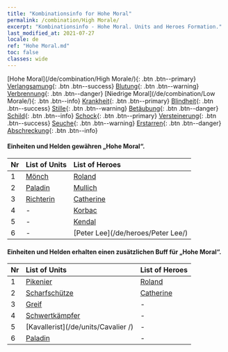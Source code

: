 ```yaml
---
title: "Kombinationsinfo for Hohe Moral"
permalink: /combination/High Morale/
excerpt: "Kombinationsinfo - Hohe Moral. Units and Heroes Formation."
last_modified_at: 2021-07-27
locale: de
ref: "Hohe Moral.md"
toc: false
classes: wide
---
```


  [Hohe Moral](/de/combination/High Morale/){: .btn .btn--primary} [Verlangsamung](/de/combination/Slow/){: .btn .btn--success} [Blutung](/de/combination/Bleeding/){: .btn .btn--warning} [Verbrennung](/de/combination/Burning/){: .btn .btn--danger} [Niedrige Moral](/de/combination/Low Morale/){: .btn .btn--info} [Krankheit](/de/combination/Disease/){: .btn .btn--primary} [Blindheit](/de/combination/Blind/){: .btn .btn--success} [Stille](/de/combination/Silence/){: .btn .btn--warning} [Betäubung](/de/combination/Stun/){: .btn .btn--danger} [Schild](/de/combination/Shield/){: .btn .btn--info} [Schock](/de/combination/Static/){: .btn .btn--primary} [Versteinerung](/de/combination/Petrify/){: .btn .btn--success} [Seuche](/de/combination/Plague/){: .btn .btn--warning} [Erstarren](/de/combination/Freeze/){: .btn .btn--danger} [Abschreckung](/de/combination/Deterrence/){: .btn .btn--info} 


#### Einheiten und Helden gewähren „Hohe Moral“.

  | Nr |  List of Units  | List of Heroes | 
  |:---|:----------------|:---------------| 
  | 1 | [Mönch](/de/units/Monk/) | [Roland](/de/heroes/Roland/) |
  | 2 | [Paladin](/de/units/Paladin/) | [Mullich](/de/heroes/Mullich/) |
  | 3 | [Richterin](/de/units/Judicator/) | [Catherine](/de/heroes/Catherine/) |
  | 4 | - | [Korbac](/de/heroes/Korbac/) |
  | 5 | - | [Kendal](/de/heroes/Kendal/) |
  | 6 | - | [Peter Lee](/de/heroes/Peter Lee/) |


#### Einheiten und Helden erhalten einen zusätzlichen Buff für „Hohe Moral“.

  | Nr |  List of Units  | List of Heroes | 
  |:---|:----------------|:---------------| 
  | 1 | [Pikenier](/de/units/Pikeman/) | [Roland](/de/heroes/Roland/) |
  | 2 | [Scharfschütze](/de/units/Marksman/) | [Catherine](/de/heroes/Catherine/) |
  | 3 | [Greif](/de/units/Griffin/) | - |
  | 4 | [Schwertkämpfer](/de/units/Swordsman/) | - |
  | 5 | [Kavallerist](/de/units/Cavalier /) | - |
  | 6 | [Paladin](/de/units/Paladin/) | - |
